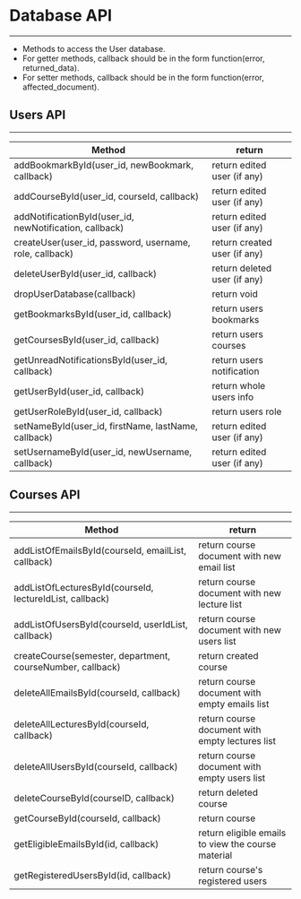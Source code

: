 # Database API
--------

* Methods to access the User database.
* For getter methods, callback should be in the form function(error, returned_data).
* For setter methods, callback should be in the form function(error, affected_document).

## Users API
---

|	Method							|  return              |
|--------------------------------|-----------------------------------|
|addBookmarkById(user_id, newBookmark, callback) | return edited user (if any)|
|addCourseById(user_id, courseId, callback) | return edited user (if any)|
|addNotificationById(user_id, newNotification, callback) | return edited user (if any)|
|createUser(user_id, password, username, role, callback) | return created user (if any)|
|deleteUserById(user_id, callback) | return deleted user (if any)|
|dropUserDatabase(callback) | return void|
|getBookmarksById(user_id, callback) | return users bookmarks|
|getCoursesById(user_id, callback) | return users courses|
|getUnreadNotificationsById(user_id, callback) | return users notification|
|getUserById(user_id, callback) | return whole users info|
|getUserRoleById(user_id, callback) | return users role|
|setNameById(user_id, firstName, lastName, callback) | return edited user (if any)|
|setUsernameById(user_id, newUsername, callback) | return edited user (if any)|




## Courses API
---

|	Method							|  return              |
|--------------------------------|-----------------------------------|
addListOfEmailsById(courseId, emailList, callback) | return course document with new email list |
addListOfLecturesById(courseId, lectureIdList, callback) | return course document with new lecture list |
addListOfUsersById(courseId, userIdList, callback) | return course document with new users list |
createCourse(semester, department, courseNumber, callback) | return created course |
deleteAllEmailsById(courseId, callback) | return course document with empty emails list |
deleteAllLecturesById(courseId, callback) | return course document with empty lectures list |
deleteAllUsersById(courseId, callback) | return course document with empty users list |
deleteCourseById(courseID, callback) | return deleted course |
getCourseById(courseId, callback) | return course |
getEligibleEmailsById(id, callback) | return eligible emails to view the course material|
getRegisteredUsersById(id, callback) | return course's registered users |



 












